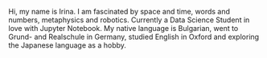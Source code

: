Hi, my name is Irina. I am fascinated by space and time, words and numbers, metaphysics and robotics. Currently a Data Science Student in love with Jupyter Notebook. My native language is Bulgarian, went to Grund- and Realschule in Germany, studied English in Oxford and exploring the Japanese language as a hobby.
